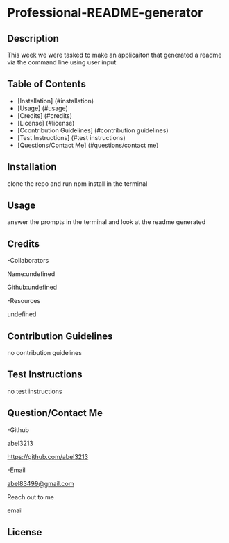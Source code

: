 
# Professional-README-generator

## Description
This week we were tasked to make an applicaiton that  generated a readme via the command line using user input

## Table of Contents

- [Installation] (#installation)
- [Usage] (#usage)
- [Credits] (#credits)
- [License] (#license)
- [Ccontribution Guidelines] (#contribution guidelines)
- [Test Instructions] (#test instructions)
- [Questions/Contact Me] (#questions/contact me)
      

## Installation
clone the repo and run npm install in the terminal

## Usage
answer the prompts in the terminal and look at the readme generated

## Credits

-Collaborators

        
Name:undefined

Github:undefined
          
    

-Resources


      
undefined
          
    


## Contribution Guidelines
no contribution guidelines
      


## Test Instructions
no test instructions
      

## Question/Contact Me

-Github 

abel3213

 https://github.com/abel3213

-Email

abel83499@gmail.com

Reach out to me

email

## License

  